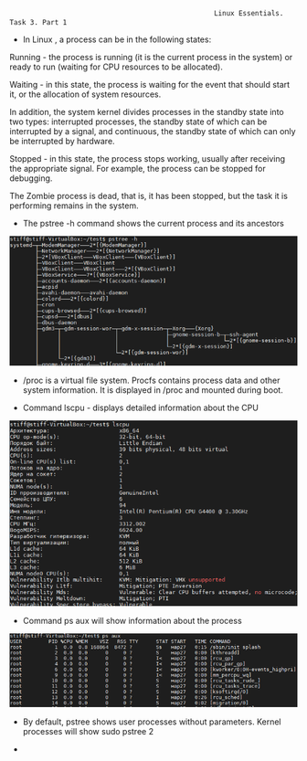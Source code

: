                                                       Linux Essentials. Task 3. Part 1
                                                      
- In Linux , a process can be in the following states:

Running - the process is running (it is the current process in the system) or ready to run (waiting for CPU resources to be allocated).

Waiting - in this state, the process is waiting for the event that should start it, or the allocation of system resources.

In addition, the system kernel divides processes in the standby state into two types: interrupted processes, the standby state of which can be interrupted by a signal, and continuous, the standby state of which can only be interrupted by hardware.

Stopped - in this state, the process stops working, usually after receiving the appropriate signal. For example, the process can be stopped for debugging.

The Zombie process is dead, that is, it has been stopped, but the task it is performing remains in the system.

- The pstree -h command shows the current process and its ancestors

![image](https://github.com/Stiff228/DevOps_online_Kharkiv_2022Q1Q2/blob/main/m4/task%204.3/part1/1.png)

- /proc is a virtual file system. Procfs contains process data and other system information. It is displayed in /proc and mounted during boot.

- Command lscpu - displays detailed information about the CPU

![image](https://github.com/Stiff228/DevOps_online_Kharkiv_2022Q1Q2/blob/main/m4/task%204.3/part1/2.png)

- Сommand ps aux   will show information about the process

![image](https://github.com/Stiff228/DevOps_online_Kharkiv_2022Q1Q2/blob/main/m4/task%204.3/part1/3.png)

- By default, pstree shows user processes without parameters. Kernel processes will show sudo pstree 2

- 
